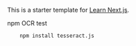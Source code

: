 This is a starter template for [Learn Next.js](https://nextjs.org/learn).

npm OCR test

```
    npm install tesseract.js
```